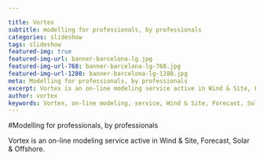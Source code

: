 ```yaml
---

title: Vortex
subtitle: modelling for professionals, by professionals
categories: slideshow
tags: slideshow
featured-img: true
featured-img-url: banner-barcelona-lg.jpg
featured-img-url-768: banner-barcelona-lg-768.jpg
featured-img-url-1280: banner-barcelona-lg-1280.jpg
meta: Modelling for professionals, by professionals
excerpt: Vortex is an on-line modeling service active in Wind & Site, Forecast, Solar & Offshore.
author: vortex
keywords: Vortex, on-line modeling, service, Wind & Site, Forecast, Solar, Offshore
---
```


#Modelling for professionals, by professionals

Vortex is an on-line modeling service active in Wind & Site, Forecast, Solar & Offshore.